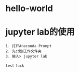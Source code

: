 # hello-world


# jupyter lab的使用
```
1. 打开Anaconda Prompt  
2. 先cd到工作文件夹  
3. 输入> jupyter lab  
```

`test` `fuck`
